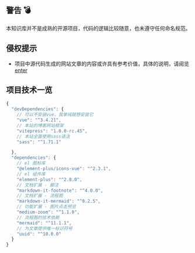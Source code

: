 ## 警告 💣

本知识库并不是成熟的开源项目，代码的逻辑比较随意，也未遵守任何命名规范。

## 侵权提示

- 项目中源代码生成的网站文章的内容或许具有参考价值，具体的说明，请阅览 [enter](https://zocv.github.io/zo-notes/zo-pages/about.html#_3-%E7%89%88%E6%9D%83%E4%B8%8E%E5%BC%95%E7%94%A8%E8%AF%B4%E6%98%8E)  



## 项目技术一览

```js
{
  "devDependencies": {
    // 可以不安装vue，我单纯就想安装它
    "vue": "^3.4.21",
    // 本站的博客网站框架
    "vitepress": "1.0.0-rc.45",
    // 本站全面使用sass语法
    "sass": "^1.71.1"

  },
  "dependencies": {
    // el 图标库
    "@element-plus/icons-vue": "^2.3.1",
    // el 组件库
    "element-plus": "^2.8.0",
    // 文档扩展 - 脚注
    "markdown-it-footnote": "^4.0.0",
    // 文档扩展 - 流程图
    "markdown-it-mermaid": "^0.2.5",
    // 功能扩展 - 图片点击预览
    "medium-zoom": "^1.1.0",
    // 流程图的技术依赖
    "mermaid": "^11.1.1",
    // 为文章提供唯一标识符号
    "uuid": "^10.0.0"
  }
}

```
